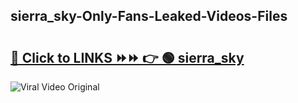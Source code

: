 
 ## sierra_sky-Only-Fans-Leaked-Videos-Files

# <h2><a href="https://mediaupload.pro?sierra_sky">🔗 Click to LINKS ⏩⏩ 👉 🟢 sierra_sky </a></h2>

<a href="https://mediaupload.pro?sierra_sky" rel="nofollow" data-target="animated-image.originalLink"><img src="https://i.ibb.co.com/xMMVF88/686577567.gif" alt="Viral Video Original" style="max-width: 100%; display: inline-block;" data-target="animated-image.originalImage"></a>